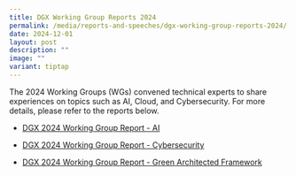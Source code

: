 ```yaml
---
title: DGX Working Group Reports 2024
permalink: /media/reports-and-speeches/dgx-working-group-reports-2024/
date: 2024-12-01
layout: post
description: ""
image: ""
variant: tiptap
---
```

<p>The 2024 Working Groups (WGs) convened technical experts to share experiences
on topics such as AI, Cloud, and Cybersecurity. For more details, please
refer to the reports below.</p>
<ul data-tight="true" class="tight">
<li>
<p><a href="/files/media/Reports/DGX_2024_AI_Working_Group_Report.pdf" rel="noopener nofollow" target="_blank">DGX 2024 Working Group Report - AI</a>
</p>
</li>
<li>
<p><a href="/files/media/Reports/DGX_2024_Cyber_Working_Group_Report.pdf" rel="noopener nofollow" target="_blank">DGX 2024 Working Group Report - Cybersecurity</a>
</p>
</li>
<li>
<p><a href="/files/media/Reports/DGX_2024_Green_Architected_Framework_Report.pdf" rel="noopener nofollow" target="_blank">DGX 2024 Working Group Report - Green Architected Framework</a>
</p>
</li>
</ul>
<p></p>
